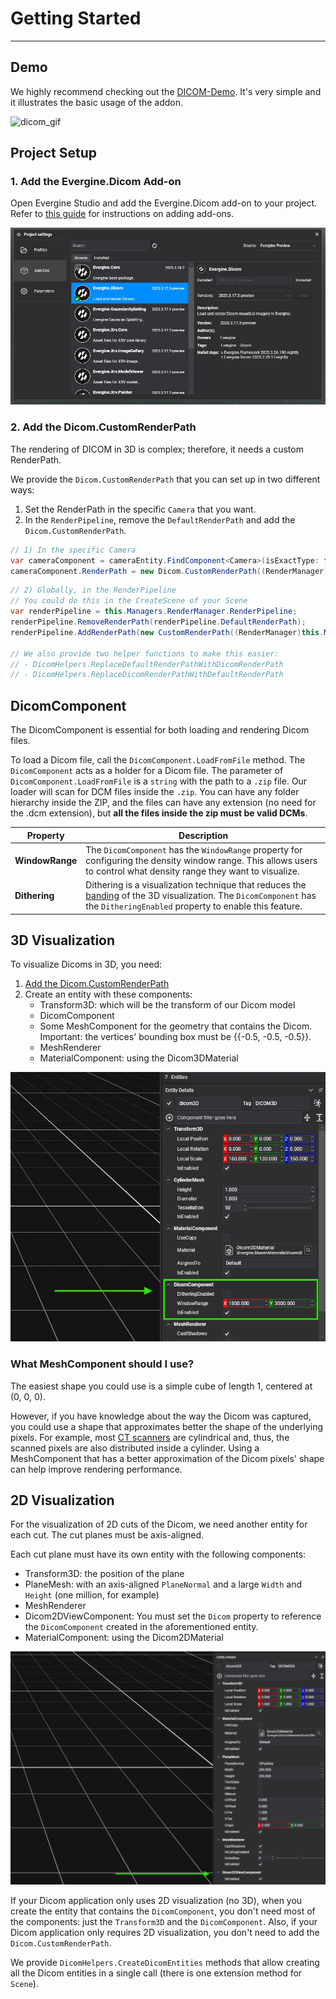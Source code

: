 # Getting Started

---

## Demo

We highly recommend checking out the [DICOM-Demo](https://github.com/EvergineTeam/Dicom-Demo). It's very simple and it illustrates the basic usage of the addon.

![dicom_gif](images/density_range.gif)

## Project Setup

### 1. Add the Evergine.Dicom Add-on

Open Evergine Studio and add the Evergine.Dicom add-on to your project. Refer to [this guide](../../addons/index.md) for instructions on adding add-ons.

![DICOM Add-on](images/dicom_addon.jpg)

### 2. Add the Dicom.CustomRenderPath

The rendering of DICOM in 3D is complex; therefore, it needs a custom RenderPath.

We provide the `Dicom.CustomRenderPath` that you can set up in two different ways:

1) Set the RenderPath in the specific `Camera` that you want.
2) In the `RenderPipeline`, remove the `DefaultRenderPath` and add the `Dicom.CustomRenderPath`.

``` cs
// 1) In the specific Camera
var cameraComponent = cameraEntity.FindComponent<Camera>(isExactType: false);
cameraComponent.RenderPath = new Dicom.CustomRenderPath((RenderManager)this.Managers.RenderManager);
```

``` cs
// 2) Globally, in the RenderPipeline
// You could do this in the CreateScene of your Scene
var renderPipeline = this.Managers.RenderManager.RenderPipeline;
renderPipeline.RemoveRenderPath(renderPipeline.DefaultRenderPath);
renderPipeline.AddRenderPath(new CustomRenderPath((RenderManager)this.Managers.RenderManager));

// We also provide two helper functions to make this easier:
// - DicomHelpers.ReplaceDefaultRenderPathWithDicomRenderPath
// - DicomHelpers.ReplaceDicomRenderPathWithDefaultRenderPath
```

## DicomComponent

The DicomComponent is essential for both loading and rendering Dicom files.

To load a Dicom file, call the `DicomComponent.LoadFromFile` method. The `DicomComponent` acts as a holder for a Dicom file.
The parameter of `DicomComponent.LoadFromFile` is a `string` with the path to a `.zip` file. Our loader will scan for DCM files inside the `.zip`. You can have any folder hierarchy inside the ZIP, and the files can have any extension (no need for the .dcm extension), but **all the files inside the zip must be valid DCMs**.


| Property | Description |
| --- | --- |
| **WindowRange** | The `DicomComponent` has the `WindowRange` property for configuring the density window range. This allows users to control what density range they want to visualize. |
| **Dithering** | Dithering is a visualization technique that reduces the [banding](https://en.wikipedia.org/wiki/Colour_banding) of the 3D visualization. The `DicomComponent` has the `DitheringEnabled` property to enable this feature. |

## 3D Visualization

To visualize Dicoms in 3D, you need:

1. [Add the Dicom.CustomRenderPath](#2-add-the-dicomcustomrenderpath)
2. Create an entity with these components:
   - Transform3D: which will be the transform of our Dicom model
   - DicomComponent
   - Some MeshComponent for the geometry that contains the Dicom. Important: the vertices' bounding box must be {{-0.5, -0.5, -0.5}}.
   - MeshRenderer
   - MaterialComponent: using the Dicom3DMaterial 

![components_img](images/components.jpg)

### What MeshComponent should I use?

The easiest shape you could use is a simple cube of length 1, centered at (0, 0, 0).

However, if you have knowledge about the way the Dicom was captured, you could use a shape that approximates better the shape of the underlying pixels.
For example, most [CT scanners](https://en.wikipedia.org/wiki/CT_scan) are cylindrical and, thus, the scanned pixels are also distributed inside a cylinder. Using a MeshComponent that has a better approximation of the Dicom pixels' shape can help improve rendering performance.

## 2D Visualization

For the visualization of 2D cuts of the Dicom, we need another entity for each cut.
The cut planes must be axis-aligned.

Each cut plane must have its own entity with the following components:
- Transform3D: the position of the plane
- PlaneMesh: with an axis-aligned `PlaneNormal` and a large `Width` and `Height` (one million, for example)
- MeshRenderer
- Dicom2DViewComponent: You must set the `Dicom` property to reference the `DicomComponent` created in the aforementioned entity.
- MaterialComponent: using the Dicom2DMaterial

![2d_components_img](images/components_2d.png)

If your Dicom application only uses 2D visualization (no 3D), when you create the entity that contains the `DicomComponent`, you don't need most of the components: just the `Transform3D` and the `DicomComponent`. Also, if your Dicom application only requires 2D visualization, you don't need to add the `Dicom.CustomRenderPath`.

We provide `DicomHelpers.CreateDicomEntities` methods that allow creating all the Dicom entities in a single call (there is one extension method for `Scene`).
